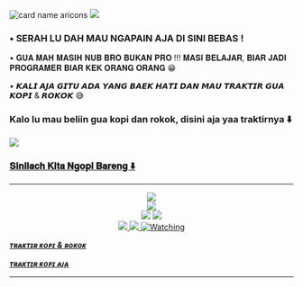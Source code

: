 ![card name aricons](https://cardivo.vercel.app/api?name=𝐀𝐑𝐈𝐂𝐎𝐍𝐒%20🇮🇩&description=𝗦𝗘𝗟𝗔𝗠𝗔𝗧%20𝗗𝗔𝗧𝗔𝗡𝗚%20𝗔𝗡𝗬𝗜𝗡𝗚%20𝗗𝗜%20𝗚𝗜𝗧𝗛𝗨𝗕%20𝗚𝗨𝗔%20%F0%9F%91%8B&image=https://telegra.ph/file/3b3e207c03ba7d24ec606.jpg?v=4&backgroundColor=%23ecf0f1&github=zigaz23&pattern=leaf&colorPattern=%23eaeaea)
<a href="https://hits.seeyoufarm.com"><img src="https://hits.seeyoufarm.com/api/count/incr/badge.svg?url=https%3A%2F%2Fgithub.com%2Fgjbae1212%2Fhit-counter&count_bg=%23000000&title_bg=%23A32626&icon=java.svg&icon_color=%23FFFFFF&title=Penikmat+Coffee&edge_flat=false"/></a>

<h3>• SERAH LU DAH MAU NGAPAIN AJA DI SINI BEBAS !</h3>


• 𝐆𝐔𝐀 𝐌𝐀𝐇 𝐌𝐀𝐒𝐈𝐇 𝐍𝐔𝐁 𝐁𝐑𝐎 𝐁𝐔𝐊𝐀𝐍 𝐏𝐑𝐎 !!!
𝐌𝐀𝐒𝐈 𝐁𝐄𝐋𝐀𝐉𝐀𝐑, 𝐁𝐈𝐀𝐑 𝐉𝐀𝐃𝐈 𝐏𝐑𝐎𝐆𝐑𝐀𝐌𝐄𝐑 𝐁𝐈𝐀𝐑 𝐊𝐄𝐊 𝐎𝐑𝐀𝐍𝐆 𝐎𝐑𝐀𝐍𝐆 😁


• 𝙆𝘼𝙇𝙄 𝘼𝙅𝘼 𝙂𝙄𝙏𝙐 𝘼𝘿𝘼 𝙔𝘼𝙉𝙂 𝘽𝘼𝙀𝙆 𝙃𝘼𝙏𝙄 𝘿𝘼𝙉 𝙈𝘼𝙐 𝙏𝙍𝘼𝙆𝙏𝙄𝙍 𝙂𝙐𝘼 𝙆𝙊𝙋𝙄 & 𝙍𝙊𝙆𝙊𝙆 😅

<h3>Kalo lu mau beliin gua kopi dan rokok, disini aja yaa traktirnya ⬇️</h3>

<a href="https://sociabuzz.com/aricons/tribe"><img src="https://telegra.ph/file/d7ed0f4bdaf82b135b64a.png"/>



### 𝐒𝐢𝐧𝐢𝐥𝐚𝐜𝐡 𝐊𝐢𝐭𝐚 𝐍𝐠𝐨𝐩𝐢 𝐁𝐚𝐫𝐞𝐧𝐠 ⬇️
___________________________________
<p align="center">
  <a href="https://github.com/zigaz23"><img src="https://img.shields.io/badge/-GitHub-black?style=flat-square&logo=github" /> <br>
  <a href="https://t.me/SilenceSpe4ks"><img src="https://img.shields.io/badge/Telegram-%230088cc.svg?&style=for-the-badge&logo=telegram&logoColor=white" /> <br>
  <a href="https://t.me/infobotmusik"><img src="https://img.shields.io/badge/Updates%20Channel-white.svg?style=for-the-badge&logo=Telegram"></a>
  <a href="https://youtu.be/WgeItwiifYs"><img src="https://img.shields.io/badge/YouTube-aricons21-ff0000?style=for-the-badge&logo=youtube&logoColor=ff0000&link=https://youtube.com/channel/UCQGj68QT7OTmrpZL2NFVXoQ" /><br>
  <a href="https://instagram.com/ariasinathrya"><img src="https://img.shields.io/badge/Instagram-E4405F?style=for-the-badge&logo=instagram&logoColor=white"/> 
  <a href="https://wa.me/+6289501125346"><img src="https://img.shields.io/badge/WhatsApp-25D366?style=for-the-badge&logo=whatsapp&logoColor=white" />
  <a name=zigaz23&label=VIEWS&style=flat-square&color=orange" />
  <a href="https://komarev.com/ghpvc/?username=zigaz23&color=blue&style=flat-square&label=TOTAL+Views"><img title="Watching" src="https://komarev.com/ghpvc/?username=zigaz23&color=blue&style=flat-square&label=TOTAL+View"></a>
</p>

<b><i><strong><a href="https://sociabuzz.com/aricons/tribe">**ᴛʀᴀᴋᴛɪʀ ᴋᴏᴘɪ & ʀᴏᴋᴏᴋ**</a></storng></i></b>

<b><i><strong><a href="https://trakteer.id/aricons/tip">**ᴛʀᴀᴋᴛɪʀ ᴋᴏᴘɪ ᴀᴊᴀ**</a></storng></i></b>
_________________
